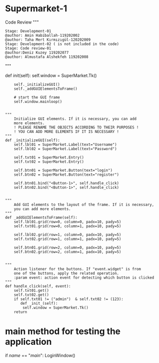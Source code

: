 # Supermarket-1
Code Review 
"""

    Stage: Development-01
    @author: Amin Habiballah-119202002
    @author: Taha Mert Kırmızıgül-120202009
    Stage: Development-02 ( is not included in the code)
    Stage: Code review-01
    @author:Deniz Kuzey 119202077
    @author: Almustafa Alshekfeh 119202008
"""



def _init_(self):
        self.window = SuperMarket.Tk()

        self._initializeGUI()
        self._addGUIElementsToFrame()

        # start the GUI frame
        self.window.mainloop()


    """
        Initialize GUI elements. If it is necessary, you can add
        more elements.
        ! PLEASE RENAME THE OBJECTS ACCORDING TO THEIR PURPOSES !
        ! YOU CAN ADD MORE ELEMENTS IF IT IS NECESSARY !
    """
    def _initializeGUI(self):
        self.lbl01 = SuperMarket.Label(text="Username")
        self.lbl02 = SuperMarket.Label(text="Password")

        self.txt01 = SuperMarket.Entry()
        self.txt02 = SuperMarket.Entry()

        self.btn01 = SuperMarket.Button(text="login")
        self.btn02 = SuperMarket.Button(text="register")

        self.btn01.bind("<Button-1>", self.handle_click)
        self.btn02.bind("<Button-1>", self.handle_click)


    """
        Add GUI elements to the layout of the frame. If it is necessary,
        you can add more elements.
    """
    def _addGUIElementsToFrame(self):
        self.lbl01.grid(row=0, column=0, padx=10, pady=5)
        self.txt01.grid(row=0, column=1, padx=10, pady=5)

        self.lbl02.grid(row=1, column=0, padx=10, pady=5)
        self.txt02.grid(row=1, column=1, padx=10, pady=5)

        self.btn01.grid(row=2, column=0, padx=10, pady=5)
        self.btn02.grid(row=2, column=1, padx=10, pady=5)


    """
        Action listener for the buttons. If "event.widget" is from
        one of the buttons, apply the related operation.
        :param event: action event for detecting which button is clicked
    """
    def handle_click(self, event):
        self.txt01.get()
        self.txt02.get()
        if self.txt01 != ("admin")  & self.txt02 != (123):
           def _init_(self):
            self.window = SuperMarket.Tk()
        return


# main method for testing the application
if _name_ == "_main_":
    LoginWindow()
